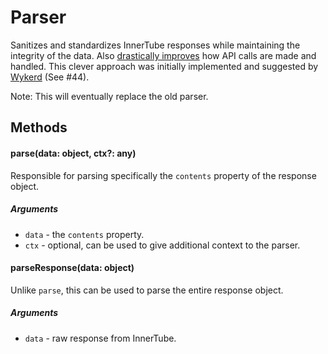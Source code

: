 # Parser

Sanitizes and standardizes InnerTube responses while maintaining the integrity of the data. Also [drastically improves](https://github.com/LuanRT/YouTube.js/blob/main/lib/parser/youtube/Library.js#L41) how API calls are made and handled. This clever approach was initially implemented and suggested by [Wykerd](https://github.com/Wykerd) (See #44).

Note: 
This will eventually replace the old parser.

## Methods

#### parse(data: object, ctx?: any)

Responsible for parsing specifically the `contents` property of the response object.

##### Arguments
  * `data` - the `contents` property.
  * `ctx` - optional, can be used to give additional context to the parser.

#### parseResponse(data: object)

Unlike `parse`, this can be used to parse the entire response object.

##### Arguments
  * `data` - raw response from InnerTube.